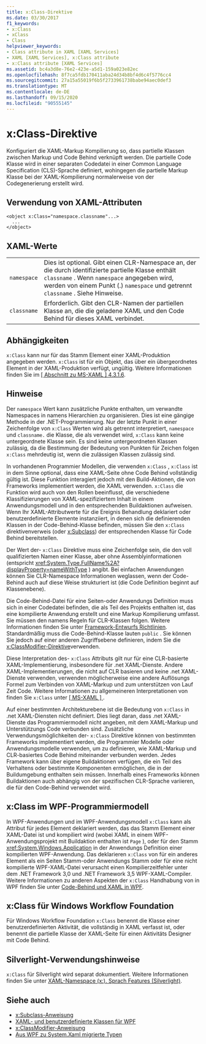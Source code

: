 ```yaml
---
title: x:Class-Direktive
ms.date: 03/30/2017
f1_keywords:
- x:Class
- xClass
- Class
helpviewer_keywords:
- Class attribute in XAML [XAML Services]
- XAML [XAML Services], x:Class attribute
- x:Class attribute [XAML Services]
ms.assetid: bc4a3d8e-76e2-423e-a5d1-159a023e82ec
ms.openlocfilehash: 8f7ca5fdb170411aba24d34b8bf4d6c4f5776cc4
ms.sourcegitcommit: 27a15a55019f6b5f2733961738babe94aec0def3
ms.translationtype: MT
ms.contentlocale: de-DE
ms.lasthandoff: 09/15/2020
ms.locfileid: "90555145"
---
```

# <a name="xclass-directive"></a>x:Class-Direktive
Konfiguriert die XAML-Markup Kompilierung so, dass partielle Klassen zwischen Markup und Code Behind verknüpft werden. Die partielle Code Klasse wird in einer separaten Codedatei in einer Common Language Specification (CLS)-Sprache definiert, wohingegen die partielle Markup Klasse bei der XAML-Kompilierung normalerweise von der Codegenerierung erstellt wird.

## <a name="xaml-attribute-usage"></a>Verwendung von XAML-Attributen

```xaml
<object x:Class="namespace.classname"...>
  ...
</object>
```

## <a name="xaml-values"></a>XAML-Werte

|||
|-|-|
|`namespace`|Dies ist optional. Gibt einen CLR-Namespace an, der die durch identifizierte partielle Klasse enthält `classname` . Wenn `namespace` angegeben wird, werden von einem Punkt (.) `namespace` und getrennt `classname` . Siehe Hinweise.|
|`classname`|Erforderlich. Gibt den CLR-Namen der partiellen Klasse an, die die geladene XAML und den Code Behind für dieses XAML verbindet.|

## <a name="dependencies"></a>Abhängigkeiten

`x:Class` kann nur für das Stamm Element einer XAML-Produktion angegeben werden. `x:Class` ist für ein Objekt, das über ein übergeordnetes Element in der XAML-Produktion verfügt, ungültig. Weitere Informationen finden Sie im [ \[ Abschnitt zu MS-XAML \] 4.3.1.6](/previous-versions/msp-n-p/ff650760(v=pandp.10)).

## <a name="remarks"></a>Hinweise

Der `namespace` Wert kann zusätzliche Punkte enthalten, um verwandte Namespaces in namens Hierarchien zu organisieren. Dies ist eine gängige Methode in der .NET-Programmierung. Nur der letzte Punkt in einer Zeichenfolge von `x:Class` Werten wird als getrennt interpretiert, `namespace` und `classname.` die Klasse, die als verwendet wird, `x:Class` kann keine untergeordnete Klasse sein. Es sind keine untergeordneten Klassen zulässig, da die Bestimmung der Bedeutung von Punkten für Zeichen folgen `x:Class` mehrdeutig ist, wenn die zulässigen Klassen zulässig sind.

In vorhandenen Programmier Modellen, die verwenden `x:Class` , `x:Class` ist in dem Sinne optional, dass eine XAML-Seite ohne Code Behind vollständig gültig ist. Diese Funktion interagiert jedoch mit den Build-Aktionen, die von Frameworks implementiert werden, die XAML verwenden. `x:Class` die Funktion wird auch von den Rollen beeinflusst, die verschiedene Klassifizierungen von XAML-spezifiziertem Inhalt in einem Anwendungsmodell und in den entsprechenden Buildaktionen aufweisen. Wenn Ihr XAML-Attributwerte für die Ereignis Behandlung deklariert oder benutzerdefinierte Elemente instanziiert, in denen sich die definierenden Klassen in der Code-Behind-Klasse befinden, müssen Sie den `x:Class` direktivenverweis (oder [x:Subclass](xsubclass-directive.md)) der entsprechenden Klasse für Code Behind bereitstellen.

Der Wert der- `x:Class` Direktive muss eine Zeichenfolge sein, die den voll qualifizierten Namen einer Klasse, aber ohne Assemblyinformationen (entspricht <xref:System.Type.FullName%2A?displayProperty=nameWithType> ) angibt. Bei einfachen Anwendungen können Sie CLR-Namespace Informationen weglassen, wenn der Code-Behind auch auf diese Weise strukturiert ist (die Code Definition beginnt auf Klassenebene).

Die Code-Behind-Datei für eine Seiten-oder Anwendungs Definition muss sich in einer Codedatei befinden, die als Teil des Projekts enthalten ist, das eine kompilierte Anwendung erstellt und eine Markup Kompilierung umfasst. Sie müssen den namens Regeln für CLR-Klassen folgen. Weitere Informationen finden Sie unter [Framework-Entwurfs Richtlinien](../../../api/index.md). Standardmäßig muss die Code-Behind-Klasse lauten `public` . Sie können Sie jedoch auf einer anderen Zugriffsebene definieren, indem Sie die [x:ClassModifier-Direktive](xclassmodifier-directive.md)verwenden.

Diese Interpretation des- `x:Class` Attributs gilt nur für eine CLR-basierte XAML-Implementierung, insbesondere für .net XAML-Dienste. Andere XAML-Implementierungen, die nicht auf CLR basieren und keine .net XAML-Dienste verwenden, verwenden möglicherweise eine andere Auflösungs Formel zum Verbinden von XAML-Markup und zum unterstützen von Lauf Zeit Code. Weitere Informationen zu allgemeineren Interpretationen von finden Sie `x:Class` unter [ \[ MS-XAML \] ](/previous-versions/msp-n-p/ff650760(v=pandp.10)).

Auf einer bestimmten Architekturebene ist die Bedeutung von `x:Class` in .net XAML-Diensten nicht definiert. Dies liegt daran, dass .net XAML-Dienste das Programmiermodell nicht angeben, mit dem XAML-Markup und Unterstützungs Code verbunden sind. Zusätzliche Verwendungsmöglichkeiten der- `x:Class` Direktive können von bestimmten Frameworks implementiert werden, die Programmier Modelle oder Anwendungsmodelle verwenden, um zu definieren, wie XAML-Markup und CLR-basiertes Code Behind miteinander verbunden werden. Jedes Framework kann über eigene Buildaktionen verfügen, die ein Teil des Verhaltens oder bestimmte Komponenten ermöglichen, die in der Buildumgebung enthalten sein müssen. Innerhalb eines Frameworks können Buildaktionen auch abhängig von der spezifischen CLR-Sprache variieren, die für den Code-Behind verwendet wird.

## <a name="xclass-in-the-wpf-programming-model"></a>x:Class im WPF-Programmiermodell

In WPF-Anwendungen und im WPF-Anwendungsmodell `x:Class` kann als Attribut für jedes Element deklariert werden, das das Stamm Element einer XAML-Datei ist und kompiliert wird (wobei XAML in einem WPF-Anwendungsprojekt mit Buildaktion enthalten ist `Page` ), oder für den Stamm <xref:System.Windows.Application> in der Anwendungs Definition einer kompilierten WPF-Anwendung. Das deklarieren `x:Class` von für ein anderes Element als ein Seiten Stamm-oder Anwendungs Stamm oder für eine nicht kompilierte WPF-XAML-Datei verursacht einen Kompilierzeitfehler unter dem .NET Framework 3,0 und .NET Framework 3,5 WPF-XAML-Compiler. Weitere Informationen zu anderen Aspekten der `x:Class` Handhabung von in WPF finden Sie unter [Code-Behind und XAML in WPF](/dotnet/desktop/wpf/advanced/code-behind-and-xaml-in-wpf).

## <a name="xclass-for-windows-workflow-foundation"></a>x:Class für Windows Workflow Foundation
Für Windows Workflow Foundation `x:Class` benennt die Klasse einer benutzerdefinierten Aktivität, die vollständig in XAML verfasst ist, oder benennt die partielle Klasse der XAML-Seite für einen Aktivitäts Designer mit Code Behind.

## <a name="silverlight-usage-notes"></a>Silverlight-Verwendungshinweise

`x:Class` für Silverlight wird separat dokumentiert. Weitere Informationen finden Sie unter [XAML-Namespace (x:). Sprach Features (Silverlight)](/previous-versions/windows/silverlight/dotnet-windows-silverlight/cc188995(v=vs.95)).

## <a name="see-also"></a>Siehe auch

- [x:Subclass-Anweisung](xsubclass-directive.md)
- [XAML- und benutzerdefinierte Klassen für WPF](/dotnet/desktop/wpf/advanced/xaml-and-custom-classes-for-wpf)
- [x:ClassModifier-Anweisung](xclassmodifier-directive.md)
- [Aus WPF zu System.Xaml migrierte Typen](/dotnet/desktop/wpf/advanced/types-migrated-from-wpf-to-system)
